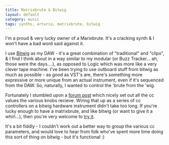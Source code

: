 ```yaml
---
title: Matrixbrute & Bitwig
layout: default
category: music
tags: synths, arturia, matrixbrute, bitwig
---
```

I'm a proud & very lucky owner of a Marixbrute. It's a cracking synth & I won't have a bad word said against it. 

I use [Bitwig][] as my DAW - it's a great combination of "traditional" and "clips", & I find I think about in a way similar to my modular (or Buzz Tracker... ah, those were the days....), as opposed to Logic which was more like a very clever tape machine. I've been trying to use outboard stuff from bitwig as much as possible - as good as VST's are, there's something more expressive or more unique from an actual instrument, even if it's sequenced from the DAW. So, naturally, I wanted to control the 'brute from the 'wig. 

Fortunately I stumbled upon a [forum post][] which nicely set out all the cc values the various knobs recieve. Wiring that up as a series of cc controllers on a bitwig hardware instrument didn't take too long. If you're lucky enough to have a matrixbrute, and like bitwig (or want to give it a whirl...), then you're very welcome to [try it][preset].

It's a bit fiddly - I couldn't work out a better way to group the various cc parameters, and would love to hear from folk who've spent more time doing this sort of thing on bitwig - but it's functional :)

[Bitwig]: https://www.bitwig.com/en/home.html
[forum post]: https://forum.arturia.com/index.php?topic=90016.0
[preset]: matrixbrute.bwpreset
